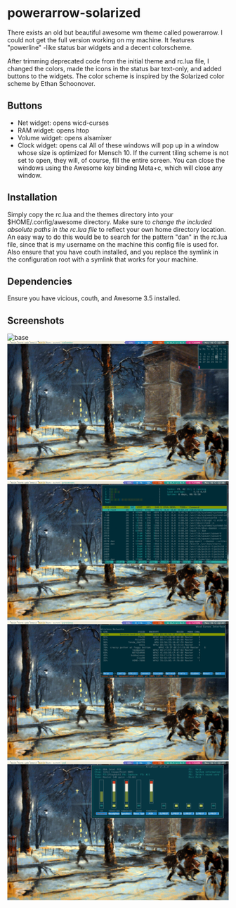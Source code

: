 powerarrow-solarized
============
There exists an old but beautiful awesome wm theme called powerarrow.
I could not get the full version working on my machine. It features
"powerline" -like status bar widgets and a decent colorscheme.

After trimming deprecated code from the initial theme and rc.lua file, I changed the colors, made the icons
in the status bar text-only, and added buttons to the widgets. The color scheme is inspired by the
Solarized color scheme by Ethan Schoonover.

## Buttons
- Net widget: opens wicd-curses
- RAM widget: opens htop
- Volume widget: opens alsamixer
- Clock widget: opens cal
All of these windows will pop up in a window whose size is optimized for Mensch 10. If the current tiling scheme is
not set to open, they will, of course, fill the entire screen.
You can close the windows using the Awesome key binding Meta+c, which will close any window.

## Installation
Simply copy the rc.lua and the themes directory into
your $HOME/.config/awesome directory. Make sure to *change the
included absolute paths in the rc.lua file* to reflect your own home
directory location. An easy way to do this would be to search for the
pattern "dan" in the rc.lua file, since that is my username on the
machine this config file is used for.  Also ensure that you have couth
installed, and you replace the symlink in the configuration root with
a symlink that works for your machine.

## Dependencies
Ensure you have vicious, couth, and Awesome 3.5 installed.

## Screenshots
![base](screnshots/base.png)
![cal](screenshots/cal.png)
![htop](screenshots/htop.png)
![wicd](screenshots/wicd.png)
![alsamixer](screenshots/alsamixer.png)
